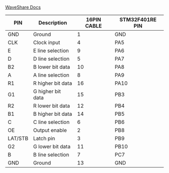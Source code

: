 [WaveShare Docs](https://www.waveshare.com/wiki/RGB-Matrix-P2-64x64)

| PIN     | Description       | 16PIN CABLE | STM32F401RE PIN |
|---------|-------------------|-------------|-----------------|
| GND     | Ground            | 1           | GND             |
| CLK     | Clock input       | 4           | PA5             |
| E       | E line selection  | 9           | PA6             |
| D       | D line selection  | 5           | PA7             |
| B2      | B lower bit data  | 10          | PA8             |
| A       | A line selection  | 8           | PA9             |
| R1      | R higher bit data | 16          | PA10            |
| G1      | G higher bit data | 15          | PB3             |
| R2      | R lower bit data  | 12          | PB4             |
| B1      | B higher bit data | 14          | PB5             |
| C       | C line selection  | 6           | PB6             |
| OE      | Output enable     | 2           | PB8             |
| LAT/STB | Latch pin         | 3           | PB9             |
| G2      | G lower bit data  | 11          | PB10            |
| B       | B line selection  | 7           | PC7             |
| GND     | Ground            | 13          | GND             |
